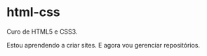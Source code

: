 # html-css
 Curo de HTML5 e CSS3.


Estou aprendendo a criar sites. E agora vou gerenciar repositórios.